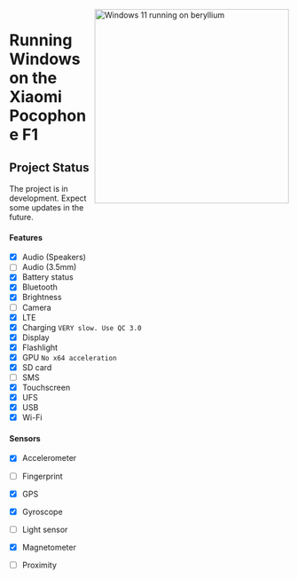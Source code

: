 <img align="right" src="https://github.com/n00b69/woa-beryllium/blob/main/beryllium.png" width="350" alt="Windows 11 running on beryllium">

# Running Windows on the Xiaomi Pocophone F1

## Project Status
The project is in development. Expect some updates in the future.

#### Features
- [x] Audio (Speakers)
- [ ] Audio (3.5mm) 
- [X] Battery status
- [x] Bluetooth
- [x] Brightness 
- [ ] Camera
- [x] LTE
- [x] Charging ```VERY slow. Use QC 3.0```
- [x] Display
- [x] Flashlight
- [x] GPU  ```No x64 acceleration```
- [x] SD card
- [ ] SMS
- [x] Touchscreen
- [x] UFS
- [x] USB
- [x] Wi-Fi

#### Sensors
- [x] Accelerometer
- [ ] Fingerprint
- [x] GPS
- [x] Gyroscope
- [ ] Light sensor
- [x] Magnetometer
- [ ] Proximity

